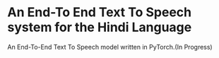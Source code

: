 # An End-To End Text To Speech system for the Hindi Language

An End-To-End Text To Speech model written in PyTorch.(In Progress)
